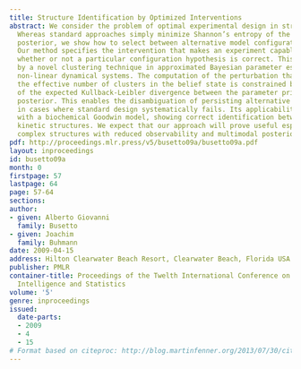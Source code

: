 ```yaml
---
title: Structure Identification by Optimized Interventions
abstract: We consider the problem of optimal experimental design in structure identification.
  Whereas standard approaches simply minimize Shannon’s entropy of the estimated parameter
  posterior, we show how to select between alternative model configurations, too.
  Our method specifies the intervention that makes an experiment capable of determining
  whether or not a particular configuration hypothesis is correct. This is performed
  by a novel clustering technique in approximated Bayesian parameter estimation for
  non-linear dynamical systems. The computation of the perturbation that minimizes
  the effective number of clusters in the belief state is constrained by the increase
  of the expected Kullback-Leibler divergence between the parameter prior and the
  posterior. This enables the disambiguation of persisting alternative explanations
  in cases where standard design systematically fails. Its applicability is illustrated
  with a biochemical Goodwin model, showing correct identification between multiple
  kinetic structures. We expect that our approach will prove useful especially for
  complex structures with reduced observability and multimodal posteriors.
pdf: http://proceedings.mlr.press/v5/busetto09a/busetto09a.pdf
layout: inproceedings
id: busetto09a
month: 0
firstpage: 57
lastpage: 64
page: 57-64
sections: 
author:
- given: Alberto Giovanni
  family: Busetto
- given: Joachim
  family: Buhmann
date: 2009-04-15
address: Hilton Clearwater Beach Resort, Clearwater Beach, Florida USA
publisher: PMLR
container-title: Proceedings of the Twelth International Conference on Artificial
  Intelligence and Statistics
volume: '5'
genre: inproceedings
issued:
  date-parts:
  - 2009
  - 4
  - 15
# Format based on citeproc: http://blog.martinfenner.org/2013/07/30/citeproc-yaml-for-bibliographies/
---
```

